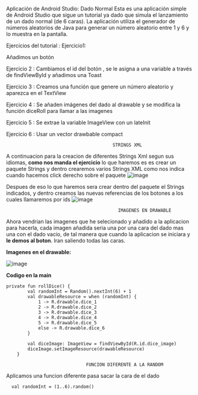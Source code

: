 Aplicación de Android Studio: Dado Normal
Esta es una aplicación simple de Android Studio que sigue un tutorial ya dado que simula el lanzamiento de un dado normal (de 6 caras). La aplicación utiliza el generador de números aleatorios de Java para generar un número aleatorio entre 1 y 6 y lo muestra en la pantalla.

Ejercicios del tutorial :
Ejercicio1:

Añadimos un botón

Ejercicio 2 : Cambiamos el id del botón , se le asigna a una variable a través de findViewById y añadimos una Toast

Ejercicio 3 : Creamos una función que genere un número aleatorio y aparezca en el TextView

Ejercicio 4 : Se añaden imágenes del dado al drawable y se modifica la función diceRoll para llamar a las imagenes

Ejercicio 5 : Se extrae la variable ImageView con un lateInit

Ejercicio 6 : Usar  un vector drawbable compact

                                            STRINGS XML
                                            
A continuacion para la creacion de diferentes Strings Xml segun sus idiomas, **como nos manda el ejercicio**
lo que haremos es es crear un paquete Strings y dentro crearemos varios Strings XML como nos indica cuando hacemos click derecho sobre el paquete
![image](https://user-images.githubusercontent.com/91197896/226192697-658c8994-7061-4033-8e42-d174cd15e298.png)

Despues de eso lo que haremos sera crear dentro del paquete el Strings indicados, y dentro creamos las nuevas referencias de los botones a los cuales llamaremos por ids
![image](https://user-images.githubusercontent.com/91197896/226193537-8475c9fc-cee6-4864-9446-3343cab86a40.png)

                                              IMAGENES EN DRAWABLE
                                              
 Ahora vendrian las imagenes que he selecionado y añadido a la aplicacion para hacerla, cada imagen añadida seria una por una cara del dado mas una con el dado vacio, de tal manera que cuando la aplicacion se iniciara y **le demos al boton**. Iran saliendo todas las caras.

**Imagenes en el drawable:**

![image](https://user-images.githubusercontent.com/91197896/226194726-94eb4051-8764-4084-ad94-390250c5895c.png)

**Codigo en la main**

```
private fun rollDice() {
        val randomInt = Random().nextInt(6) + 1
        val drawableResource = when (randomInt) {
            1 -> R.drawable.dice_1
            2 -> R.drawable.dice_2
            3 -> R.drawable.dice_3
            4 -> R.drawable.dice_4
            5 -> R.drawable.dice_5
            else -> R.drawable.dice_6
        }

        val diceImage: ImageView = findViewById(R.id.dice_image)
        diceImage.setImageResource(drawableResource)
    }   
 ```


                                  FUNCION DIFERENTE A LA RANDOM
 
 Aplicamos una funcion diferente pasa sacar la cara de el dado
```
  val randomInt = (1..6).random()
```


